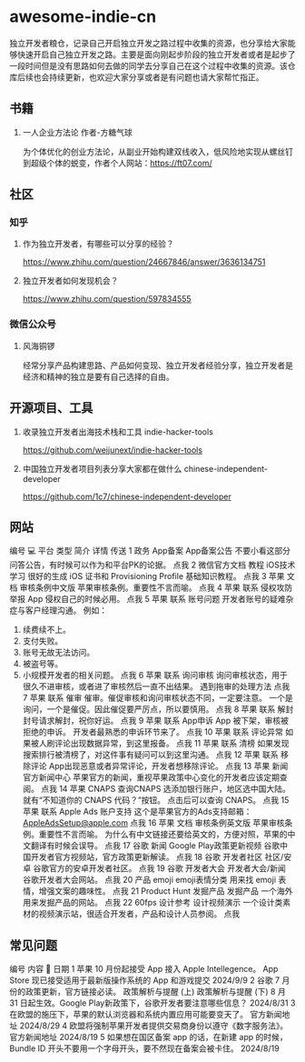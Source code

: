 # awesome-indie-cn
独立开发者粮仓，记录自己开启独立开发之路过程中收集的资源，也分享给大家能够快速开启自己独立开发之路。主要是面向刚起步阶段的独立开发者或者是起步了一段时间但是没有思路如何去做的同学去分享自己在这个过程中收集的资源。该仓库后续也会持续更新，也欢迎大家分享或者是有问题也请大家帮忙指正。

## 书籍
1. 一人企业方法论 作者-方糖气球

   为个体优化的创业方法论，从副业开始构建双线收入，低风险地实现从螺丝钉到超级个体的蜕变，作者个人网站：https://ft07.com/

## 社区

### 知乎
1. 作为独立开发者，有哪些可以分享的经验？
   
   https://www.zhihu.com/question/24667846/answer/3636134751
2. 独立开发者如何发现机会？
   
   https://www.zhihu.com/question/597834555

### 微信公众号
1. 风海铜锣

   经常分享产品构建思路、产品如何变现、独立开发者经验分享，独立开发者是经济和精神的独立是要有自己选择的自由。


## 开源项目、工具
1. 收录独立开发者出海技术栈和工具 indie-hacker-tools
   
   https://github.com/weijunext/indie-hacker-tools
   
2. 中国独立开发者项目列表分享大家都在做什么 chinese-independent-developer 
   
   https://github.com/1c7/chinese-independent-developer

## 网站
编号	💻 平台	类型	简介	详情	传送
1	政务	App备案	App备案公告	不要小看这部分问答公告，有时候可以作为和平台PK的论据。	点我
2	微信官方文档	教程	iOS技术学习	很好的生成 iOS 证书和 Provisioning Profile 基础知识教程。	点我
3	苹果	文档	审核条例中文版	苹果审核条例。重要性不言而喻。	点我
4	苹果	联系	侵权攻防	举报 App 侵权自己的时候必用。	点我
5	苹果	联系	账号问题	开发者账号的疑难杂症与客户经理沟通。
例如：
1. 续费续不上。
2. 支付失败。
3. 账号无故无法访问。
4. 被盗号等。
5. 小规模开发者的相关问题。	点我
6	苹果	联系	询问审核	询问审核状态，用于很久不进审核，或者进了审核然后一直不出结果。
遇到拖审的处理方法	点我
7	苹果	联系	催审	催审。催促审核和询问审核状态不同，一定要注意。
一个是询问，一个是催促。因此催促要严厉点，所以要慎用。	点我
8	苹果	联系	解封	封号请求解封，祝你好运。	点我
9	苹果	联系	App申诉	App 被下架，审核被拒绝的申诉。
开发者最熟悉的申诉环节来了。	点我
10	苹果	联系	评论异常	如果被人刷评论出现数据异常，到这里报备。	点我
11	苹果	联系	清榜	如果发现搜索排行被清榜了，对这件事有疑问可以到这里沟通。	点我
12	苹果	联系	移除评论	App出现恶意或者异常评论，开发者想移除评论。	点我
13	苹果	新闻	官方新闻中心	苹果官方的新闻，重视苹果政策中心变化的开发者应该定期查阅。	点我
14	苹果	CNAPS	查询CNAPS	选添加银行账户，地区选中国大陆。
就有“不知道你的 CNAPS 代码？”按钮。
点击后可以查询 CNAPS。	点我
15	苹果	联系	Apple Ads 账户支持	这个是苹果官方的Ads支持邮箱：AppleAdsSetup@apple.com 	点我
16	苹果	文档	审核条例英文版	苹果审核条例。重要性不言而喻。
为什么有中文链接还要给英文的，方便对照，苹果的中文翻译有时候会误导。	点我
17	谷歌	新闻	Google Play政策更新视频	谷歌中国开发者官方视频站，官方政策更新解读。	点我
18	谷歌	开发者社区	社区/安卓	谷歌官方的安卓开发者社区。	点我
19	谷歌	开发者大会	开发者大会/新闻	谷歌开发者大会网站。	点我
20	产品	emoji	emoji表情分类	用来找 emoji 表情，增强文案的趣味性。	点我
21	Product Hunt	发掘产品	发掘产品	一个海外用来发掘产品的网站。	点我
22	60fps	设计参考	设计视频演示	一个设计类素材的视频演示站，很适合开发者，产品和设计人员参阅。	点我

## 常见问题
编号	内容	📅 日期
1	苹果 10 月份起接受 App 接入 Apple Intellegence。
App Store 现已接受适用于最新版操作系统的 App 和游戏提交	2024/9/9
2	谷歌 7 月份的政策更新，官方链接必读。
政策解析与提醒 (上) 
政策解析与提醒 (下) 
8 月 31 日起生效。Google Play新政策下，谷歌开发者要注意哪些信息？	2024/8/31
3	在欧盟的施压下，苹果的默认浏览器和系统内置应用可能要变天了。
官方新闻地址	2024/8/29
4	欧盟将强制苹果开发者提供交易商身份以遵守《数字服务法》。
官方新闻地址	2024/8/19
5	如果想在国区备案 app 的话，在新建 app 的时候，
Bundle ID 开头不要用一个字母开头，要不然现在备案会被卡住。	2024/8/19



